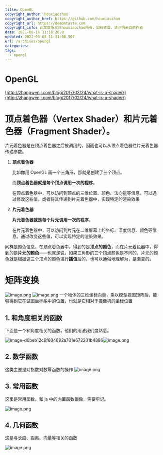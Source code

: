 ```yaml
---
title: OpenGL
copyright_author: houxiaozhao
copyright_author_href: https://github.com/houxiaozhao
copyright_url: https://demontaste.com
copyright_info: 此文章版权归houxiaozhao所有，如有转载，请注明来自原作者
date: 2021-06-16 11:16:26.0
updated: 2022-03-08 11:31:00.507
url: /archives/opengl
categories:
tags:
  - opengl
---
```


# OpenGL

[http://zhangwenli.com/blog/2017/02/24/what-is-a-shader/](http://zhangwenli.com/blog/2017/02/24/what-is-a-shader/)

# 顶点着色器（Vertex Shader）和片元着色器（Fragment Shader）。

片元着色器是在顶点着色器之后被调用的，因而也可以从顶点着色器往片元着色器传递参数。

1. **顶点着色器**

   比如你用 OpenGL 画一个三角形，那就是创建了三个顶点。

   而**顶点着色器就是每个顶点调用一次的程序**。

   在顶点着色器中，可以访问到顶点的三维位置、颜色、法向量等信息。可以通过修改这些值，或者将其传递到片元着色器中，实现特定的渲染效果

2. **片元着色器**

   **片元着色器就是每个片元调用一次的程序**。

   在片元着色器中，可以访问到片元在二维屏幕上的坐标、深度信息、颜色等信息。通过改变这些值，可以实现特定的渲染效果。

同样是颜色信息，在顶点着色器中，得到的是**顶点的颜色**，而在片元着色器中，得到的是**片元的颜色**——也就是说，如果三角形的三个顶点颜色是不同的，片元的颜色就是根据这三个顶点的颜色进行**插值**后的，也可以通俗地理解为，是渐变的。

# 矩阵变换

![image.png](https://cdn.jsdelivr.net/gh/houxiaozhao/imageLibrary@master/uPic/2022/05/20/cxL6Ec.png)
![image.png](https://cdn.jsdelivr.net/gh/houxiaozhao/imageLibrary@master/uPic/2022/05/20/vFl3fr.png)
一个物体的三维坐标向量，乘以模型视图矩阵后，能够得到它在试图坐标系中的位置，也就是它相对于摄像机的坐标位置

## **1. 和角度相关的函数**

下面是一个和角度相关的函数，他们的用法我们度熟悉。

![image-d0beb12c9f804892a781e672201b4886](https://cdn.jsdelivr.net/gh/houxiaozhao/imageLibrary@master/uPic/2022/05/20/EVPugD.png)![image.png]()

## **2. 数学函数**

这类主要是对指数对数幂函数的操作
![image.png](https://cdn.jsdelivr.net/gh/houxiaozhao/imageLibrary@master/uPic/2022/05/20/Zmm29y.png)

## **3. 常用函数**

这里是常用函数，和 js 中的内置函数很像，需要牢记。

![image.png](https://cdn.jsdelivr.net/gh/houxiaozhao/imageLibrary@master/uPic/2022/05/20/ktbw5h.png)

## **4. 几何函数**

这是与长度、距离、向量等相关的函数

![image.png](https://cdn.jsdelivr.net/gh/houxiaozhao/imageLibrary@master/uPic/2022/05/20/UjDJNN.png)
